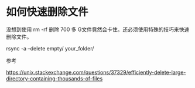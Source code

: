 # 如何快速删除文件

<!--
ID: b30ac2f1-6cb8-4d6e-9970-da1ffb307edd
Status: publish
Date: 2019-06-15T14:48:59
Modified: 2020-05-16T11:00:28
wp_id: 59
-->

没想到使用 rm -rf 删除 700 多 G文件竟然会卡住。还必须使用特殊的技巧来快速删除文件。

rsync -a –delete empty/ your_folder/

参考

https://unix.stackexchange.com/questions/37329/efficiently-delete-large-directory-containing-thousands-of-files